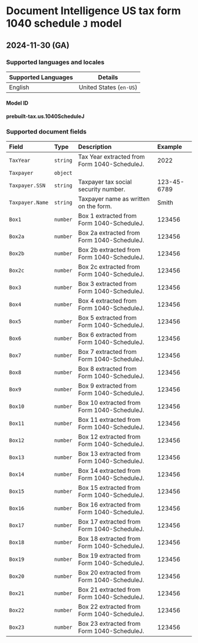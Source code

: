 # Document Intelligence US tax form 1040 schedule `J` model

## 2024-11-30 (GA)

### Supported languages and locales

| Supported Languages | Details |
|:--------------------|:-------:|
|English|United States (`en-US`)|

#### Model ID

**prebuilt-tax.us.1040ScheduleJ**

### Supported document fields

| Field | Type | Description | Example |
|:------|:-----|:------------|:--------|
|`TaxYear`|`string`|Tax Year extracted from Form 1040-ScheduleJ.|2022|
|`Taxpayer`|`object`|||
|`Taxpayer.SSN`|`string`|Taxpayer tax social security number.|123-45-6789|
|`Taxpayer.Name`|`string`|Taxpayer name as written on the form.|Smith|
|`Box1`|`number`|Box 1 extracted from Form 1040-ScheduleJ.|123456|
|`Box2a`|`number`|Box 2a extracted from Form 1040-ScheduleJ.|123456|
|`Box2b`|`number`|Box 2b extracted from Form 1040-ScheduleJ.|123456|
|`Box2c`|`number`|Box 2c extracted from Form 1040-ScheduleJ.|123456|
|`Box3`|`number`|Box 3 extracted from Form 1040-ScheduleJ.|123456|
|`Box4`|`number`|Box 4 extracted from Form 1040-ScheduleJ.|123456|
|`Box5`|`number`|Box 5 extracted from Form 1040-ScheduleJ.|123456|
|`Box6`|`number`|Box 6 extracted from Form 1040-ScheduleJ.|123456|
|`Box7`|`number`|Box 7 extracted from Form 1040-ScheduleJ.|123456|
|`Box8`|`number`|Box 8 extracted from Form 1040-ScheduleJ.|123456|
|`Box9`|`number`|Box 9 extracted from Form 1040-ScheduleJ.|123456|
|`Box10`|`number`|Box 10 extracted from Form 1040-ScheduleJ.|123456|
|`Box11`|`number`|Box 11 extracted from Form 1040-ScheduleJ.|123456|
|`Box12`|`number`|Box 12 extracted from Form 1040-ScheduleJ.|123456|
|`Box13`|`number`|Box 13 extracted from Form 1040-ScheduleJ.|123456|
|`Box14`|`number`|Box 14 extracted from Form 1040-ScheduleJ.|123456|
|`Box15`|`number`|Box 15 extracted from Form 1040-ScheduleJ.|123456|
|`Box16`|`number`|Box 16 extracted from Form 1040-ScheduleJ.|123456|
|`Box17`|`number`|Box 17 extracted from Form 1040-ScheduleJ.|123456|
|`Box18`|`number`|Box 18 extracted from Form 1040-ScheduleJ.|123456|
|`Box19`|`number`|Box 19 extracted from Form 1040-ScheduleJ.|123456|
|`Box20`|`number`|Box 20 extracted from Form 1040-ScheduleJ.|123456|
|`Box21`|`number`|Box 21 extracted from Form 1040-ScheduleJ.|123456|
|`Box22`|`number`|Box 22 extracted from Form 1040-ScheduleJ.|123456|
|`Box23`|`number`|Box 23 extracted from Form 1040-ScheduleJ.|123456|